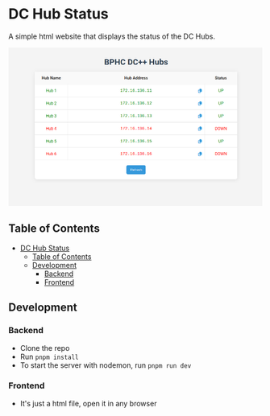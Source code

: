# DC Hub Status

A simple html website that displays the status of the DC Hubs.

![alt text](assets/image.png)

## Table of Contents

-   [DC Hub Status](#dc-hub-status)
    -   [Table of Contents](#table-of-contents)
    -   [Development](#development)
        -   [Backend](#backend)
        -   [Frontend](#frontend)

## Development

### Backend

-   Clone the repo
-   Run `pnpm install`
-   To start the server with nodemon, run `pnpm run dev`

### Frontend

-   It's just a html file, open it in any browser
